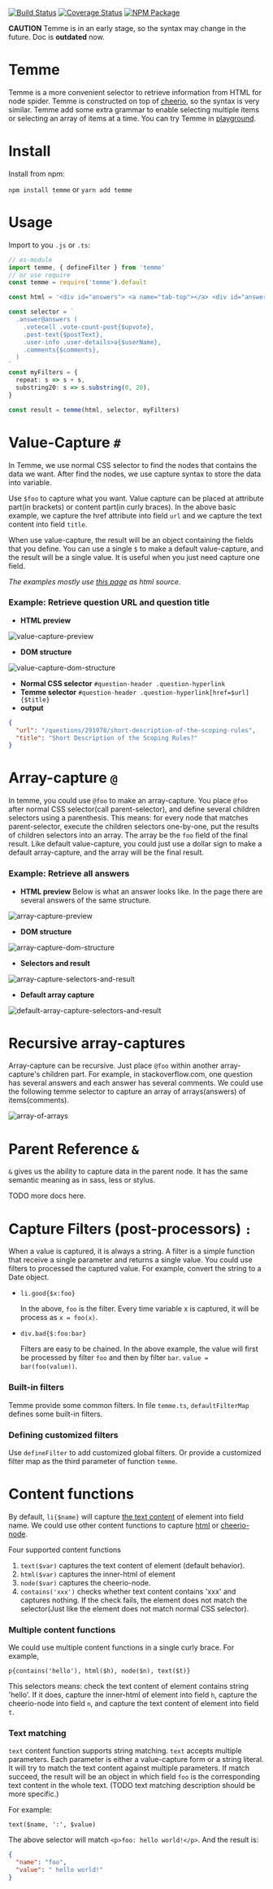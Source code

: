 [![Build Status](https://img.shields.io/travis/shinima/temme/master.svg?style=flat-square)](https://travis-ci.org/shinima/temme) [![Coverage Status](https://img.shields.io/coveralls/shinima/temme/master.svg?style=flat-square)](https://coveralls.io/github/shinima/temme?branch=master) [![NPM Package](https://img.shields.io/npm/v/temme.svg?style=flat-square)](https://www.npmjs.org/package/temme)


**CAUTION** Temme is in an early stage, so the syntax may change in the future. Doc is **outdated** now.

# Temme

Temme is a more convenient selector to retrieve information from HTML for node spider. Temme is constructed on top of [cheerio](https://github.com/cheeriojs/cheerio), so the syntax is very similar. Temme add some extra grammar to enable selecting multiple items or selecting an array of items at a time. You can try Temme in [playground](http://shinima.pw/temme-playground/).

# Install

Install from npm:

`npm install temme` or `yarn add temme`

# Usage

Import to you `.js` or `.ts`:

```typescript
// es-module
import temme, { defineFilter } from 'temme'
// or use require
const temme = require('temme').default
```

```typescript
const html = '<div id="answers"> <a name="tab-top"></a> <div id="answers-header"> <div class="subhe......'

const selector = `
  .answer@answers (
    .votecell .vote-count-post{$upvote},
    .post-text{$postText},
    .user-info .user-details>a{$userName},
    .comments{$comments},
  )
`
const myFilters = {
  repeat: s => s + s,
  substring20: s => s.substring(0, 20),
}

const result = temme(html, selector, myFilters)
```

# Value-Capture `#`

In Temme, we use normal CSS selector to find the nodes that contains the data we want. After find the nodes, we use capture syntax to store the data into variable.

Use `$foo` to capture what you want. Value capture can be placed at attribute part(in brackets) or content part(in curly braces). In the above basic example, we capture the href attribute into field `url` and we capture the text content into field `title`.

When use value-capture, the result will be an object containing the fields that you define. You can use a single `$` to make a default value-capture, and the result will be a single value. It is useful when you just need capture one field.

*The examples mostly use [this page](https://stackoverflow.com/questions/291978/short-description-of-the-scoping-rules) as html source.*

### Example: Retrieve question URL and question title

* **HTML preview**

![value-capture-preview](/assets/value-capture-preview.jpg)

* **DOM structure**

![value-capture-dom-structure](/assets/value-capture-dom-structure.jpg)

* **Normal CSS selector** `#question-header .question-hyperlink`
* **Temme selector** `#question-header .question-hyperlink[href=$url]{$title}`
* **output**

```json
{
  "url": "/questions/291978/short-description-of-the-scoping-rules",
  "title": "Short Description of the Scoping Rules?"
}
```

# Array-capture `@`

In temme, you could use `@foo` to make an array-capture. You place `@foo` after normal CSS selector(call parent-selector), and define several children selectors using a parenthesis. This means: for every node that matches parent-selector, execute the children selectors one-by-one, put the results of children selectors into an array. The array be the `foo` field of the final result. Like default value-capture, you could just use a dollar sign to make a default array-capture, and the array will be the final result.

### Example: Retrieve all answers

* **HTML preview** Below is what an answer looks like. In the page there are several answers of the same structure.

![array-capture-preview](/assets/array-capture-preview.jpg)

* **DOM structure**

![array-capture-dom-structure](/assets/array-capture-dom-structure.jpg)

* **Selectors and result**

![array-capture-selectors-and-result](/assets/array-capture-selectors-and-result.jpg)

* **Default array capture**

![default-array-capture-selectors-and-result](/assets/default-array-capture-selectors-and-result.jpg)

# Recursive array-captures

Array-capture can be recursive. Just place `@foo` within another array-capture's children part. For example, in stackoverflow.com, one question has several answers and each answer has several comments. We could use the following temme selector to capture an array of arrays(answers) of items(comments).

![array-of-arrays](/assets/array-of-arrays.jpg)

# Parent Reference `&`

`&` gives us the ability to capture data in the parent node. It has the same semantic meaning as in sass, less or stylus.

TODO more docs here.

# Capture Filters (post-processors) `:`

When a value is captured, it is always a string. A filter is a simple function that receive a single parameter and returns a single value. You could use filters to processed the captured value. For example, convert the string to a Date object.

* `li.good{$x:foo}`

  In the above, `foo` is the filter. Every time variable x is captured, it will be process as `x = foo(x)`.

* `div.bad{$:foo:bar}`

  Filters are easy to be chained. In the above example, the value will first be processed by filter `foo` and then by filter `bar`. `value = bar(foo(value))`.

### Built-in filters

Temme provide some common filters. In file `temme.ts`, `defaultFilterMap` defines some built-in filters.

### Defining customized filters

Use `defineFilter` to add customized global filters. Or provide a customized filter map as the third parameter of function `temme`.

# Content functions

By default, `li{$name}` will capture <u>the text content</u> of element into field name. We could use other content functions to capture <u>html</u> or <u>cheerio-node</u>.

Four supported content functions

1. `text($var)` captures the text content of element (default behavior).
2. `html($var)` captures the inner-html of element
3. `node($var)` captures the cheerio-node.
4. `contains('xxx')` checks whether text content contains 'xxx' and captures nothing. If the check fails, the element does not match the selector(Just like the element does not match normal CSS selector).

### Multiple content functions

We could use multiple content functions in a single curly brace. For example,

`p{contains('hello'), html($h), node($n), text($t)}`

This selectors means: check the text content of element contains string 'hello'. If  it does, capture the inner-html of element into field `h`, capture the cheerio-node into field `n`, and capture the text content of element into field `t`.

### Text matching

`text` content function supports string matching. `text` accepts multiple parameters. Each parameter is either a value-capture form or a string literal. It will try to match the text content against multiple parameters. If match succeed, the result will be an object in which field `foo` is the corresponding text  content in the whole text. (TODO text matching description should be more specific.)

For example:

`text($name, ':', $value)`

The above selector will match `<p>foo: hello world!</p>`. And the result is:

```json
{
  "name": "foo",
  "value": " hello world!"
}
```

